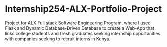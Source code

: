# Internship254-ALX-Portfolio-Project
Project for ALX Full stack Software Engineering Program, where I used Flask and Dynamic Database-Driven Database to create a Web-App that links college students and fresh graduates seeking internship opportunities with companies seeking to recruit interns in Kenya.
